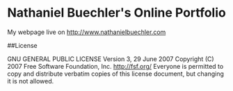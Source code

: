Nathaniel Buechler's Online Portfolio
=================

My webpage live on http://www.nathanielbuechler.com

##License

GNU GENERAL PUBLIC LICENSE
Version 3, 29 June 2007
Copyright (C) 2007 Free Software Foundation, Inc. <http://fsf.org/>
Everyone is permitted to copy and distribute verbatim copies
of this license document, but changing it is not allowed.
